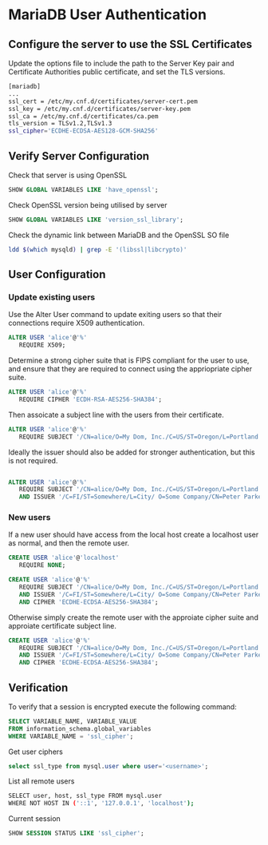 # MariaDB User Authentication

## Configure the server to use the SSL Certificates
Update the options file to include the path to the Server Key pair and Certificate Authorities public certificate, and set the TLS versions.

```sh
[mariadb]
...
ssl_cert = /etc/my.cnf.d/certificates/server-cert.pem
ssl_key = /etc/my.cnf.d/certificates/server-key.pem
ssl_ca = /etc/my.cnf.d/certificates/ca.pem
tls_version = TLSv1.2,TLSv1.3
ssl_cipher='ECDHE-ECDSA-AES128-GCM-SHA256'
```

## Verify Server Configuration
Check that server is using OpenSSL
```sql
SHOW GLOBAL VARIABLES LIKE 'have_openssl';
```

Check OpenSSL version being utilised by server
```sql
SHOW GLOBAL VARIABLES LIKE 'version_ssl_library';
```

Check the dynamic link between MariaDB and the OpenSSL SO file
```sh
ldd $(which mysqld) | grep -E '(libssl|libcrypto)'
```


## User Configuration

### Update existing users
Use the Alter User command to update exiting users so that their connections require X509 authentication.
```sql
ALTER USER 'alice'@'%' 
   REQUIRE X509;
```
Determine a strong cipher suite that is FIPS compliant for the user to use, and ensure that they are required to connect using the appriopriate cipher suite.  

```sql
ALTER USER 'alice'@'%' 
   REQUIRE CIPHER 'ECDH-RSA-AES256-SHA384';
```
Then assoicate a subject line with the users from their certificate. 
```sql
ALTER USER 'alice'@'%' 
   REQUIRE SUBJECT '/CN=alice/O=My Dom, Inc./C=US/ST=Oregon/L=Portland';
```
Ideally the issuer should also be added for stronger authentication, but this is not required.
```sql

ALTER USER 'alice'@'%' 
   REQUIRE SUBJECT '/CN=alice/O=My Dom, Inc./C=US/ST=Oregon/L=Portland'
   AND ISSUER '/C=FI/ST=Somewhere/L=City/ O=Some Company/CN=Peter Parker/emailAddress=p.parker@marvel.com';
```

### New users
If a new user should have access from the local host create a localhost user as normal, and then the remote user.
```sql
CREATE USER 'alice'@'localhost' 
   REQUIRE NONE;

CREATE USER 'alice'@'%'
   REQUIRE SUBJECT '/CN=alice/O=My Dom, Inc./C=US/ST=Oregon/L=Portland'
   AND ISSUER '/C=FI/ST=Somewhere/L=City/ O=Some Company/CN=Peter Parker/emailAddress=p.parker@marvel.com'
   AND CIPHER 'ECDHE-ECDSA-AES256-SHA384';
```

Otherwise simply create the remote user with the approiate cipher suite and approiate certificate subject line.
```sql
CREATE USER 'alice'@'%'
   REQUIRE SUBJECT '/CN=alice/O=My Dom, Inc./C=US/ST=Oregon/L=Portland'
   AND ISSUER '/C=FI/ST=Somewhere/L=City/ O=Some Company/CN=Peter Parker/emailAddress=p.parker@marvel.com'
   AND CIPHER 'ECDHE-ECDSA-AES256-SHA384';
```

## Verification
To verify that a session is encrypted execute the following command:

```sql 
SELECT VARIABLE_NAME, VARIABLE_VALUE
FROM information_schema.global_variables
WHERE VARIABLE_NAME = 'ssl_cipher';
```

Get user ciphers
```sql
select ssl_type from mysql.user where user='<username>';
```

List all remote users
```sh
SELECT user, host, ssl_type FROM mysql.user
WHERE NOT HOST IN ('::1', '127.0.0.1', 'localhost');
```


Current session
```sql
SHOW SESSION STATUS LIKE 'ssl_cipher';
```
